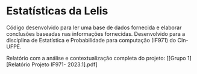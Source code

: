 # Estatísticas da Lelis
Código desenvolvido para ler uma base de dados fornecida e elaborar conclusões baseadas nas informações fornecidas. Desenvolvido para a disciplina de Estatística e Probabilidade para computação (IF971) do CIn-UFPE. 

Relatório com a análise e contextualização completa do projeto: [[Grupo 1][Relatório Projeto IF971- 2023.1].pdf]
